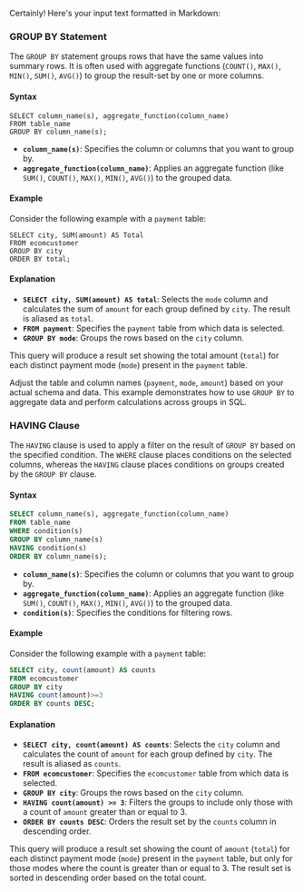 Certainly! Here's your input text formatted in Markdown:

### GROUP BY Statement

The `GROUP BY` statement groups rows that have the same values into summary rows. It is often used with aggregate functions (`COUNT()`, `MAX()`, `MIN()`, `SUM()`, `AVG()`) to group the result-set by one or more columns.

#### Syntax

```plsql
SELECT column_name(s), aggregate_function(column_name)
FROM table_name
GROUP BY column_name(s);
```

- **`column_name(s)`**: Specifies the column or columns that you want to group by.
- **`aggregate_function(column_name)`**: Applies an aggregate function (like `SUM()`, `COUNT()`, `MAX()`, `MIN()`, `AVG()`) to the grouped data.

#### Example

Consider the following example with a `payment` table:

```plsql
SELECT city, SUM(amount) AS Total
FROM ecomcustomer
GROUP BY city
ORDER BY total;
```

#### Explanation

- **`SELECT city, SUM(amount) AS total`**: Selects the `mode` column and calculates the sum of `amount` for each group defined by `city`. The result is aliased as `total`.
- **`FROM payment`**: Specifies the `payment` table from which data is selected.
- **`GROUP BY mode`**: Groups the rows based on the `city` column.

This query will produce a result set showing the total amount (`total`) for each distinct payment mode (`mode`) present in the `payment` table.

Adjust the table and column names (`payment`, `mode`, `amount`) based on your actual schema and data. This example demonstrates how to use `GROUP BY` to aggregate data and perform calculations across groups in SQL.

### HAVING Clause

The `HAVING` clause is used to apply a filter on the result of `GROUP BY` based on the specified condition. The `WHERE` clause places conditions on the selected columns, whereas the `HAVING` clause places conditions on groups created by the `GROUP BY` clause.

#### Syntax

```sql
SELECT column_name(s), aggregate_function(column_name)
FROM table_name
WHERE condition(s)
GROUP BY column_name(s)
HAVING condition(s)
ORDER BY column_name(s);
```

- **`column_name(s)`**: Specifies the column or columns that you want to group by.
- **`aggregate_function(column_name)`**: Applies an aggregate function (like `SUM()`, `COUNT()`, `MAX()`, `MIN()`, `AVG()`) to the grouped data.
- **`condition(s)`**: Specifies the conditions for filtering rows.

#### Example

Consider the following example with a `payment` table:

```sql
SELECT city, count(amount) AS counts
FROM ecomcustomer
GROUP BY city
HAVING count(amount)>=3
ORDER BY counts DESC;
```

#### Explanation

- **`SELECT city, count(amount) AS counts`**: Selects the `city` column and calculates the count of `amount` for each group defined by `city`. The result is aliased as `counts`.
- **`FROM ecomcustomer`**: Specifies the `ecomcustomer` table from which data is selected.
- **`GROUP BY city`**: Groups the rows based on the `city` column.
- **`HAVING count(amount) >= 3`**: Filters the groups to include only those with a count of `amount` greater than or equal to 3.
- **`ORDER BY counts DESC`**: Orders the result set by the `counts` column in descending order.

This query will produce a result set showing the count of `amount` (`total`) for each distinct payment mode (`mode`) present in the `payment` table, but only for those modes where the count is greater than or equal to 3. The result set is sorted in descending order based on the total count.